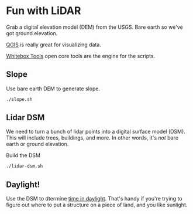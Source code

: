 # Fun with LiDAR

Grab a digital elevation model (DEM) from the USGS.
Bare earth so we've got ground elevation.

[QGIS](https://qgis.org) is really great for visualizing data.

[Whitebox Tools](https://www.whiteboxgeo.com/geospatial-software/) open core tools are the engine for the scripts.


## Slope

Use bare earth DEM to generate slope.

```sh
./slope.sh
```

## Lidar DSM

We need to turn a bunch of lidar points into a digital surface model (DSM).
This will include trees, buildings, and more.
In other words, it's *not* bare earth or ground elevation.

Build the DSM

```sh
./lidar-dsm.sh
```

## Daylight!

Use the DSM to dtermine [time in daylight](https://www.whiteboxgeo.com/manual/wbt_book/available_tools/geomorphometric_analysis.html#TimeInDaylight).
That's handy if you're trying to figure out where to put a structure on a piece of land, and you like sunlight.



